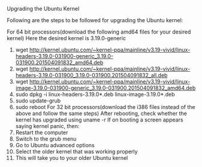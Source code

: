 Upgrading the Ubuntu Kernel

Following are the steps to be followed for upgrading the Ubuntu kernel:

For 64 bit processors(download the following amd64 files for your desired kernel)
Here the desired kernel is 3.19.0-generic
1. wget http://kernel.ubuntu.com/~kernel-ppa/mainline/v3.19-vivid/linux-headers-3.19.0-031900-generic_3.19.0-031900.201504091832_amd64.deb
2. wget http://kernel.ubuntu.com/~kernel-ppa/mainline/v3.19-vivid/linux-headers-3.19.0-031900_3.19.0-031900.201504091832_all.deb
3. wget http://kernel.ubuntu.com/~kernel-ppa/mainline/v3.19-vivid/linux-image-3.19.0-031900-generic_3.19.0-031900.201504091832_amd64.deb
4. sudo dpkg -i linux-headers-3.19.0*.deb linux-image-3.19.0*.deb
5. sudo update-grub
6. sudo reboot
For 32 bit processors(download the i386 files instead of the above and follow the same steps)
After rebooting, check whether the kernel has upgraded using
uname -r
If on booting a screen appears saying kernel panic, then:
1. Restart the computer
2. Switch to the grub menu
3. Go to Ubuntu advanced options
4. Select the older kernel that was working properly
5. This will take you to your older Ubuntu kernel
